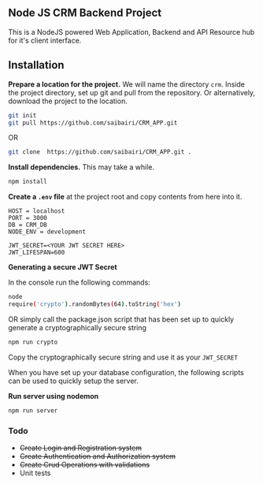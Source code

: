 ## Node JS CRM Backend Project

This is a NodeJS powered Web Application, Backend and API Resource hub for it's client interface.

## Installation

**Prepare a location for the project.** We will name the directory `crm`. Inside the project directory, set up git and pull from the repository. Or alternatively, download the project to the location.

```bash
git init
git pull https://github.com/saibairi/CRM_APP.git
```

OR

```bash
git clone  https://github.com/saibairi/CRM_APP.git .
```
**Install dependencies.** This may take a while.

```bash
npm install
```

**Create a `.env` file** at the project root and copy contents from here into it.

```
HOST = localhost
PORT = 3000
DB = CRM_DB
NODE_ENV = development

JWT_SECRET=<YOUR JWT SECRET HERE>
JWT_LIFESPAN=600
```
**Generating a secure JWT Secret**

In the console run the following commands:
```bash
node
require('crypto').randomBytes(64).toString('hex')
```
OR simply call the package.json script that has been set up to quickly generate a cryptographically secure string

```bash
npm run crypto
```
Copy the cryptographically secure string and use it as your `JWT_SECRET`

When you have set up your database configuration, the following scripts can be used to quickly setup the server.

**Run server using nodemon**

```bash
npm run server
```

### Todo

* ~~Create Login and Registration system~~
* ~~Create Authentication and Authorization system~~
* ~~Create Crud Operations with validations~~
* Unit tests
